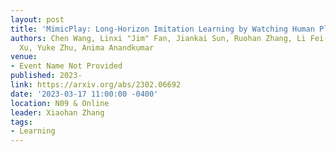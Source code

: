 ```yaml
---
layout: post
title: 'MimicPlay: Long-Horizon Imitation Learning by Watching Human Play'
authors: Chen Wang, Linxi "Jim" Fan, Jiankai Sun, Ruohan Zhang, Li Fei-Fei, Danfei
  Xu, Yuke Zhu, Anima Anandkumar
venue:
- Event Name Not Provided
published: 2023-
link: https://arxiv.org/abs/2302.06692
date: '2023-03-17 11:00:00 -0400'
location: N09 & Online
leader: Xiaohan Zhang
tags:
- Learning
---
```


